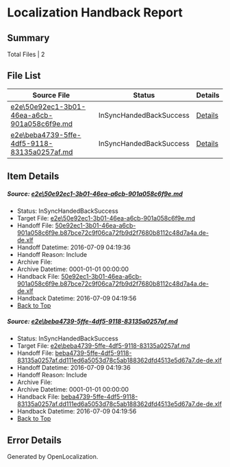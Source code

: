 # <a name='report-top'></a> Localization Handback Report

## Summary
 Total Files | 2

## File List
 Source File | Status | Details 
 ----------- | ------ | ------- 
 [e2e\50e92ec1-3b01-46ea-a6cb-901a058c6f9e.md](https://github.com/OpenLocalizationTestOrg/oltest/blob/56f0e9c501e32b7a2785bf09ef329850cdd45936/e2e/50e92ec1-3b01-46ea-a6cb-901a058c6f9e.md) | InSyncHandedBackSuccess | [Details](#56a5ce6303604f15ad10d260b5848fa5bc20de5b5)
 [e2e\beba4739-5ffe-4df5-9118-83135a0257af.md](https://github.com/OpenLocalizationTestOrg/oltest/blob/56f0e9c501e32b7a2785bf09ef329850cdd45936/e2e/beba4739-5ffe-4df5-9118-83135a0257af.md) | InSyncHandedBackSuccess | [Details](#51fb1b9a8f7928d0cf82abc0a4da008197da0aaa9)

## Item Details
##### <a name='56a5ce6303604f15ad10d260b5848fa5bc20de5b5'></a> Source: [e2e\50e92ec1-3b01-46ea-a6cb-901a058c6f9e.md](https://github.com/OpenLocalizationTestOrg/oltest/blob/56f0e9c501e32b7a2785bf09ef329850cdd45936/e2e/50e92ec1-3b01-46ea-a6cb-901a058c6f9e.md)
* Status: InSyncHandedBackSuccess
* Target File: [e2e\50e92ec1-3b01-46ea-a6cb-901a058c6f9e.md](https://github.com/OpenLocalizationTestOrg/oltest-dede-fly/blob/f4c5bd24ec5ff6d233616d26e639ca8c5191214f/e2e/50e92ec1-3b01-46ea-a6cb-901a058c6f9e.md)
* Handoff File: [50e92ec1-3b01-46ea-a6cb-901a058c6f9e.b87bce72c9f06ca72fb9d2f7680b8112c48d7a4a.de-de.xlf](https://github.com/OpenLocalizationTestOrg/olhandoff-e2e/blob/0ecdfdb512b883cbcc2ef30f0f9c6186824f7f35/ol-handoff/OpenLocalizationTestOrg/oltest-dede-fly/ci/50e92ec1-3b01-46ea-a6cb-901a058c6f9e.b87bce72c9f06ca72fb9d2f7680b8112c48d7a4a.de-de.xlf)
* Handoff Datetime: 2016-07-09 04:19:36
* Handoff Reason: Include
* Archive File: 
* Archive Datetime: 0001-01-01 00:00:00
* Handback File: [50e92ec1-3b01-46ea-a6cb-901a058c6f9e.b87bce72c9f06ca72fb9d2f7680b8112c48d7a4a.de-de.xlf](https://github.com/OpenLocalizationTestOrg/olhandback-e2e/blob/81b657b75d1983ef47b71a7b5f6b1bdfad3f124b/ol-handback/OpenLocalizationTestOrg/oltest-dede-fly/ci/50e92ec1-3b01-46ea-a6cb-901a058c6f9e.b87bce72c9f06ca72fb9d2f7680b8112c48d7a4a.de-de.xlf)
* Handback Datetime: 2016-07-09 04:19:56
* [Back to Top](#report-top)

##### <a name='51fb1b9a8f7928d0cf82abc0a4da008197da0aaa9'></a> Source: [e2e\beba4739-5ffe-4df5-9118-83135a0257af.md](https://github.com/OpenLocalizationTestOrg/oltest/blob/56f0e9c501e32b7a2785bf09ef329850cdd45936/e2e/beba4739-5ffe-4df5-9118-83135a0257af.md)
* Status: InSyncHandedBackSuccess
* Target File: [e2e\beba4739-5ffe-4df5-9118-83135a0257af.md](https://github.com/OpenLocalizationTestOrg/oltest-dede-fly/blob/f4c5bd24ec5ff6d233616d26e639ca8c5191214f/e2e/beba4739-5ffe-4df5-9118-83135a0257af.md)
* Handoff File: [beba4739-5ffe-4df5-9118-83135a0257af.dd111ed6a5053d78c5ab188362dfd4513e5d67a7.de-de.xlf](https://github.com/OpenLocalizationTestOrg/olhandoff-e2e/blob/0ecdfdb512b883cbcc2ef30f0f9c6186824f7f35/ol-handoff/OpenLocalizationTestOrg/oltest-dede-fly/ci/beba4739-5ffe-4df5-9118-83135a0257af.dd111ed6a5053d78c5ab188362dfd4513e5d67a7.de-de.xlf)
* Handoff Datetime: 2016-07-09 04:19:36
* Handoff Reason: Include
* Archive File: 
* Archive Datetime: 0001-01-01 00:00:00
* Handback File: [beba4739-5ffe-4df5-9118-83135a0257af.dd111ed6a5053d78c5ab188362dfd4513e5d67a7.de-de.xlf](https://github.com/OpenLocalizationTestOrg/olhandback-e2e/blob/81b657b75d1983ef47b71a7b5f6b1bdfad3f124b/ol-handback/OpenLocalizationTestOrg/oltest-dede-fly/ci/beba4739-5ffe-4df5-9118-83135a0257af.dd111ed6a5053d78c5ab188362dfd4513e5d67a7.de-de.xlf)
* Handback Datetime: 2016-07-09 04:19:56
* [Back to Top](#report-top)


## Error Details

Generated by OpenLocalization.
